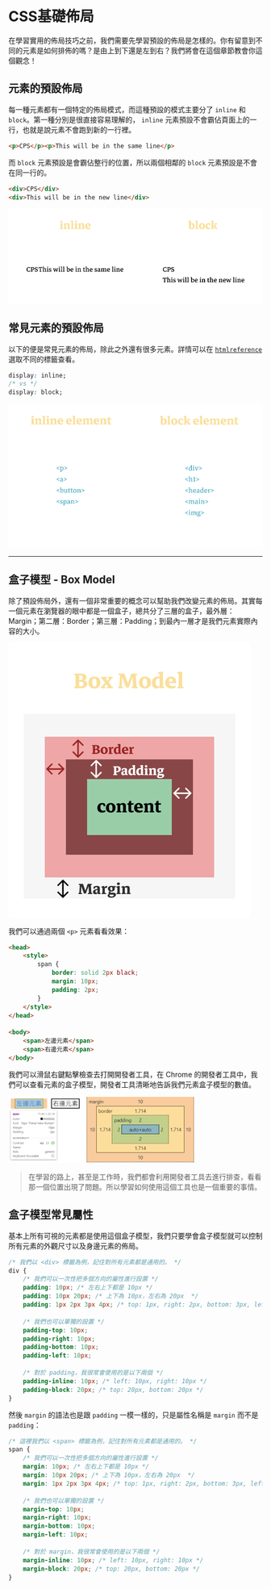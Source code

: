# CSS基礎佈局

在學習實用的佈局技巧之前，我們需要先學習預設的佈局是怎樣的。你有留意到不同的元素是如何排佈的嗎？是由上到下還是左到右？我們將會在這個章節教會你這個觀念！

## 元素的預設佈局

每一種元素都有一個特定的佈局模式，而這種預設的模式主要分了 `inline` 和 `block`。第一種分別是很直接容易理解的， `inline` 元素預設不會霸佔頁面上的一行，也就是說元素不會跑到新的一行裡。

```html
<p>CPS</p><p>This will be in the same line</p>
```

而 `block` 元素預設是會霸佔整行的位置，所以兩個相鄰的 `block` 元素預設是不會在同一行的。
```html
<div>CPS</div>
<div>This will be in the new line</div>
```

![Inline-vs-Block](./resources/inline-vs-block.png)

## 常見元素的預設佈局

以下的便是常見元素的佈局，除此之外還有很多元素。詳情可以在 [`htmlreference`](https://htmlreference.io/) 選取不同的標籤查看。

```css
display: inline;
/* vs */
display: block;
```

![Inline-vs-Block-Elements](./resources/inline-vs-block-elements.png)

---

## 盒子模型 - Box Model

除了預設佈局外，還有一個非常重要的概念可以幫助我們改變元素的佈局。其實每一個元素在瀏覽器的眼中都是一個盒子，總共分了三層的盒子，最外層：Margin；第二層：Border；第三層：Padding；到最內一層才是我們元素實際內容的大小。

![box-model](./resources/box-model.png)

我們可以通過兩個 `<p>` 元素看看效果：

```html
<head>
    <style>
        span {
            border: solid 2px black;
            margin: 10px;
            padding: 2px;
        }
    </style>
</head>

<body>
    <span>左邊元素</span>
    <span>右邊元素</span>
</body>
```

我們可以滑鼠右鍵點擊檢查去打開開發者工具，在 Chrome 的開發者工具中，我們可以查看元素的盒子模型，開發者工具清晰地告訴我們元素盒子模型的數值。

![Box-Model-DevTool](./resources/box-model-devtool.png)

> 在學習的路上，甚至是工作時，我們都會利用開發者工具去進行排查，看看那一個位置出現了問題。所以學習如何使用這個工具也是一個重要的事情。

## 盒子模型常見屬性

基本上所有可視的元素都是使用這個盒子模型，我們只要學會盒子模型就可以控制所有元素的外觀尺寸以及身邊元素的佈局。

```css
/* 我們以 <div> 標籤為例，記住對所有元素都是通用的。 */
div {
    /* 我們可以一次性把多個方向的屬性進行設置 */
    padding: 10px; /* 左右上下都是 10px */
    padding: 10px 20px; /* 上下為 10px，左右為 20px  */
    padding: 1px 2px 3px 4px; /* top: 1px, right: 2px, bottom: 3px, left: 4px */

    /* 我們也可以單獨的設置 */
    padding-top: 10px;
    padding-right: 10px;
    padding-bottom: 10px;
    padding-left: 10px;

    /* 對於 padding，我很常會使用的是以下兩個 */
    padding-inline: 10px; /* left: 10px, right: 10px */
    padding-block: 20px; /* top: 20px, bottom: 20px */
}
```

然後 `margin` 的語法也是跟 `padding` 一模一樣的，只是屬性名稱是 `margin` 而不是 `padding`：

```css
/* 這裡我們以 <span> 標籤為例，記住對所有元素都是通用的。 */
span {
    /* 我們可以一次性把多個方向的屬性進行設置 */
    margin: 10px; /* 左右上下都是 10px */
    margin: 10px 20px; /* 上下為 10px，左右為 20px  */
    margin: 1px 2px 3px 4px; /* top: 1px, right: 2px, bottom: 3px, left: 4px */

    /* 我們也可以單獨的設置 */
    margin-top: 10px;
    margin-right: 10px;
    margin-bottom: 10px;
    margin-left: 10px;

    /* 對於 margin，我很常會使用的是以下兩個 */
    margin-inline: 10px; /* left: 10px, right: 10px */
    margin-block: 20px; /* top: 20px, bottom: 20px */
}
```